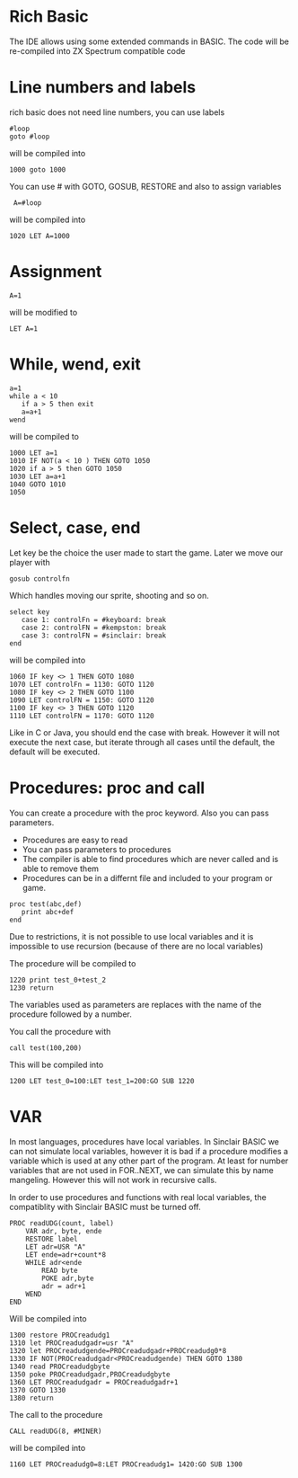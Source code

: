 # Rich Basic
The IDE allows using some extended commands in BASIC. The code will be re-compiled into ZX Spectrum compatible code

# Line numbers and labels
rich basic does not need line numbers, you can use labels
```
#loop
goto #loop
```
will be compiled into
```
1000 goto 1000
```

You can use # with GOTO, GOSUB, RESTORE and also to assign variables

```
 A=#loop
```
will be compiled into
```
1020 LET A=1000
```

# Assignment
```
A=1
```
will be modified to
```
LET A=1
```
# While, wend, exit

```
a=1
while a < 10 
   if a > 5 then exit
   a=a+1
wend
```

will be compiled to 
```
1000 LET a=1
1010 IF NOT(a < 10 ) THEN GOTO 1050
1020 if a > 5 then GOTO 1050
1030 LET a=a+1
1040 GOTO 1010
1050 
```

# Select, case, end
Let key be the choice the user made to start the game. Later we move our player with
```
gosub controlfn
```
Which handles moving our sprite, shooting and so on.


```
select key
   case 1: controlFn = #keyboard: break
   case 2: controlFN = #kempston: break
   case 3: controlFN = #sinclair: break
end
```
will be compiled into
```
1060 IF key <> 1 THEN GOTO 1080
1070 LET controlFn = 1130: GOTO 1120
1080 IF key <> 2 THEN GOTO 1100
1090 LET controlFN = 1150: GOTO 1120
1100 IF key <> 3 THEN GOTO 1120
1110 LET controlFN = 1170: GOTO 1120
```

Like in C or Java, you should end the case with break. However it will not execute the next case, but iterate through all cases until the default, the default will be executed.

# Procedures: proc and call

You can create a procedure with the proc keyword. Also you can pass parameters.
* Procedures are easy to read
* You can pass parameters to procedures
* The compiler is able to find procedures which are never called and is able to remove them
* Procedures can be in a differnt file and included to your program or game.




```
proc test(abc,def)
   print abc+def
end
```
Due to restrictions, it is not possible to use local variables and it is impossible to use recursion (because of there are no local variables)

The procedure will be compiled to
```
1220 print test_0+test_2
1230 return
```

The variables used as parameters are replaces with the name of the procedure followed by a number.

You call the procedure with
```
call test(100,200)
```

This will be compiled into
```
1200 LET test_0=100:LET test_1=200:GO SUB 1220
```

# VAR

In most languages, procedures have local variables. In Sinclair BASIC we can not simulate local variables, however it is bad if a procedure modifies a variable which is used at any other part of the program.
At least for number variables that are not used in FOR..NEXT, we can simulate this by name mangeling. However this will not work in recursive calls.

In order to use procedures and functions with real local variables, the compatiblity with Sinclair BASIC must be turned off.

```
PROC readUDG(count, label)
    VAR adr, byte, ende
    RESTORE label
    LET adr=USR "A"
    LET ende=adr+count*8
    WHILE adr<ende
        READ byte
        POKE adr,byte
        adr = adr+1
    WEND
END
```

Will be compiled into

```
1300 restore PROCreadudg1
1310 let PROCreadudgadr=usr "A"
1320 let PROCreadudgende=PROCreadudgadr+PROCreadudg0*8
1330 IF NOT(PROCreadudgadr<PROCreadudgende) THEN GOTO 1380
1340 read PROCreadudgbyte
1350 poke PROCreadudgadr,PROCreadudgbyte
1360 LET PROCreadudgadr = PROCreadudgadr+1
1370 GOTO 1330
1380 return
```

The call to the procedure 
```
CALL readUDG(8, #MINER)
```
will be compiled into 

```
1160 LET PROCreadudg0=8:LET PROCreadudg1= 1420:GO SUB 1300
```








